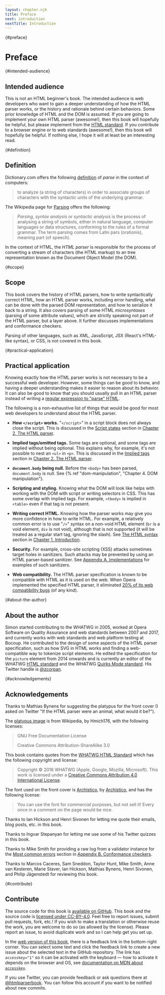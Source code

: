```yaml
---
layout: chapter.njk
title: Preface
next: introduction
nextTitle: Introduction
---
```

{#preface}
# Preface

{#intended-audience}
## Intended audience

This is not an HTML beginner's book. The intended audience is web developers who want to gain a deeper understanding of how the HTML parser works, or the history and rationale behind certain behaviors. Some prior knowledge of HTML and the DOM is assumed. If you are going to implement your own HTML parser (awesome!), then this book will hopefully be helpful, but please implement from the [HTML standard](https://html.spec.whatwg.org/multipage/). If you contribute to a browser engine or to web standards (awesome!), then this book will hopefully be helpful. If nothing else, I hope it will at least be an interesting read.

{#definition}
## Definition

Dictionary.com offers the following [definition](https://www.dictionary.com/browse/parse) of *parse* in the context of computers:

> to analyze (a string of characters) in order to associate groups of characters with the syntactic units of the underlying grammar.

The Wikipedia page for [Parsing](https://en.wikipedia.org/wiki/Parsing) offers the following:

> *Parsing*, *syntax analysis* or *syntactic analysis* is the process of analysing a string of symbols, either in natural language, computer languages or data structures, conforming to the rules of a formal grammar. The term parsing comes from Latin pars (orationis), meaning part (of speech).

In the context of HTML, the *HTML parser* is responsible for the process of converting a stream of characters (the HTML markup) to an tree representation known as the Document Object Model (the DOM).

{#scope}
## Scope

This book covers the history of HTML parsers, how to write syntactically correct HTML, how an HTML parser works, including error handling, what can be done with the parsed DOM representation, and how to serialize it back to a string. It also covers parsing of some HTML *microsyntaxes* (parsing of some attribute values), which are strictly speaking not part of the HTML parser, but a layer above. It further discusses implementations and conformance checkers.

Parsing of other languages, such as XML, JavaScript, JSX (React's HTML-like syntax), or CSS, is not covered in this book.

{#practical-application}
## Practical application

Knowing exactly how the HTML parser works is not necessary to be a successful web developer. However, some things can be good to know, and having a deeper understanding makes it easier to reason about its behavior. It can also be good to know that you should usually pull in an HTML parser instead of writing a [regular expression to "parse" HTML](https://stackoverflow.com/a/1732454).

The following is a non-exhaustive list of things that would be good for most web developers to understand about the HTML parser.

* **How `</script>` works.** "`</script>`" in a script block does not always close the script. This is discussed in the [Script states](#script-states) section in [Chapter 2. The HTML parser](#chapter-2-the-html-parser).

* **Implied tags/omitted tags.** Some tags are optional, and some tags are implied without being optional. This explains why, for example, it's not possible to nest an `<ul>` in `<p>`. This is discussed in the [Implied tags](#implied-tags) section in [Chapter 2. The HTML parser](#chapter-2-the-html-parser).

* **`document.body` being null.** Before the `<body>` has been parsed, `document.body` is null. See {% ref "dom-manipulation", "Chapter 4. DOM manipulation"}.

* **Scripting and styling.** Knowing what the DOM will look like helps with working with the DOM with script or writing selectors in CSS. This has some overlap with implied tags. For example, `<tbody>` is implied in `<table>` even if that tag is not present.

* **Writing correct HTML.** Knowing how the parser works may give you more confidence in how to write HTML. For example, a relatively common error is to use "`/>`" syntax on a non-void HTML element (`br` is a void element, `div` is not void), although that is not supported (it will be treated as a regular start tag, ignoring the slash). See [The HTML syntax](#the-html-syntax) section in [Chapter 1. Introduction](#chapter-1-introduction).

* **Security.** For example, cross-site scripting (XSS) attacks sometimes target holes in sanitizers. Such attacks may be prevented by using an HTML parser-based sanitizer. See [Appendix A. Implementations](#appendix-a-implementations) for examples of such sanitizers.

* **Web compatibility.** The HTML parser specification is known to be compatible with HTML as it is used on the web. When Opera implemented the specified HTML parser, it eliminated [20% of its web compatibility bugs](https://dev.opera.com/blog/opera-mini-server-upgrade/) (of any kind).

{#about-the-author}
## About the author

Simon started contributing to the WHATWG in 2005, worked at Opera Software on Quality Assurance and web standards between 2007 and 2017, and currently works with web standards and web platform testing at Bocoup. He contributed to the design of some aspects of the HTML parser specification, such as how SVG in HTML works and finding a web-compatible way to tokenize script elements. He edited the specification for the `picture` element from 2014 onwards and is currently an editor of the WHATWG [HTML standard](https://html.spec.whatwg.org/) and the WHATWG [Quirks Mode standard](https://quirks.spec.whatwg.org/). His Twitter handle is [@zcorpan](https://twitter.com/zcorpan).

{#acknowledgements}
## Acknowledgements

Thanks to Mathias Bynens for suggesting the platypus for the front cover (I asked on Twitter "If the HTML parser were an animal, what would it be?").

The [platypus image](https://en.wikipedia.org/wiki/File:Platypus_sketch_by_Hmich176.gif) is from Wikipedia, by Hmich176, with the following licenses:

> GNU Free Documentation License
>
> Creative Commons Attribution-ShareAlike 3.0

This book contains quotes from the [WHATWG HTML Standard](https://html.spec.whatwg.org/multipage/) which has the following copyright and license:

> Copyright © 2018 WHATWG (Apple, Google, Mozilla, Microsoft). This work is licensed under a [Creative Commons Attribution 4.0 International License](https://creativecommons.org/licenses/by/4.0/).

The font used on the front cover is [Archistico](https://www.fontsquirrel.com/fonts/archistico), by [Archistico](https://www.archistico.com/), and has the following license:

> You can use the font for commercial purposes, but not sell it! Every once in a comment on the page would be nice.

Thanks to Ian Hickson and Henri Sivonen for letting me quote their emails, blog posts, etc. in this book.

Thanks to Ingvar Stepanyan for letting me use some of his Twitter quizzes in this book.

Thanks to Mike Smith for providing a raw log from a validator instance for the [Most common errors](#most-common-errors) section in [Appendix B. Conformance checkers](#appendix-b-conformance-checkers).

Thanks to Marcos Caceres, Sam Sneddon, Taylor Hunt, Mike Smith, Anne van Kesteren, Marie Staver, Ian Hickson, Mathias Bynens, Henri Sivonen, and Philip Jägenstedt for reviewing this book.

{#contribute}
## Contribute

The source code for this book is [available on GitHub](https://github.com/zcorpan/html-parser-book/). This book and the source code is [licensed under CC-BY-4.0](https://github.com/zcorpan/html-parser-book/blob/master/LICENSE). Feel free to report issues, submit pull requests, fork, etc.! If you wish to make a translation or otherwise reuse the work, you are welcome to do so (as allowed by the license). Please report an issue, to avoid duplicate work and so I can help get you set up.

In the [web version of this book](https://htmlparser.info/), there is a feedback link in the bottom-right corner. You can select some text and click the feedback link to create a new issue about the selected text in the GitHub repository. The link has `accesskey="1"` so it can be activated with the keyboard — how to activate it depends on the browser and OS, see [documentation on MDN about `accesskey`](https://developer.mozilla.org/en-US/docs/Web/HTML/Global_attributes/accesskey).

If you use Twitter, you can provide feedback or ask questions there at [@htmlparserbook](https://twitter.com/htmlparserbook). You can follow this account if you want to be notified about new commits.
